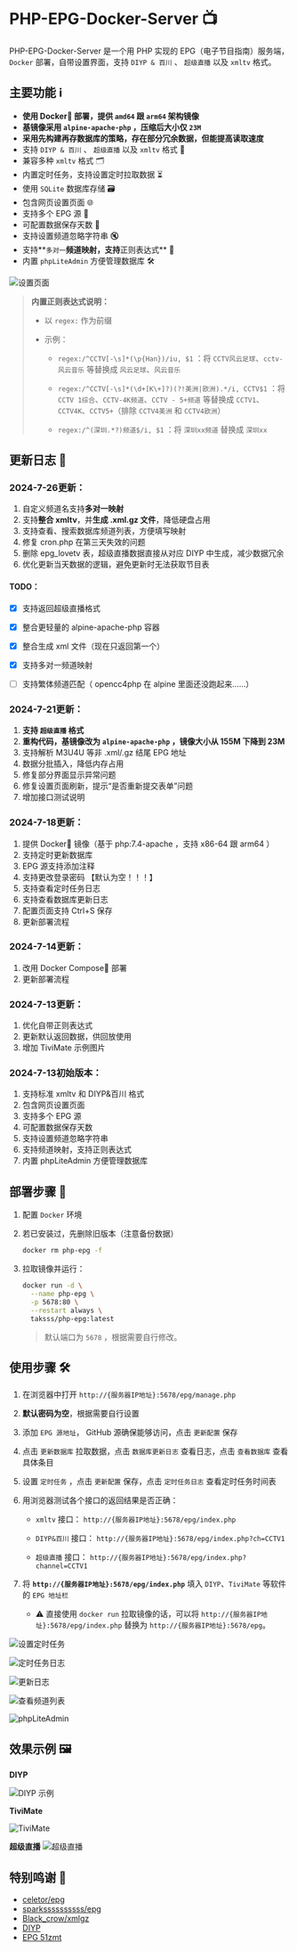 # PHP-EPG-Docker-Server 📺

PHP-EPG-Docker-Server 是一个用 PHP 实现的 EPG（电子节目指南）服务端， `Docker` 部署，自带设置界面，支持 `DIYP & 百川` 、 `超级直播` 以及 `xmltv` 格式。

## 主要功能 ℹ️
- **使用 Docker🐳 部署，提供 `amd64` 跟 `arm64` 架构镜像**
- **基镜像采用 `alpine-apache-php` ，压缩后大小仅 `23M`**
- **采用先构建再存数据库的策略，存在部分冗余数据，但能提高读取速度**
- 支持 `DIYP & 百川` 、 `超级直播` 以及 `xmltv` 格式 📡
- 兼容多种 `xmltv` 格式 🗂️
- 内置定时任务，支持设置定时拉取数据 ⏳
- 使用 `SQLite` 数据库存储 🗃️
- 包含网页设置页面 🌐
- 支持多个 EPG 源 📡
- 可配置数据保存天数 📅
- 支持设置频道忽略字符串 🔇
- 支持**`多对一`**频道映射，支持**正则表达式** 🔄
- 内置 `phpLiteAdmin` 方便管理数据库 🛠️

![设置页面](/pic/management.png)

> **内置正则表达式说明：**
> 
> - 以 `regex:` 作为前缀
> 
> - 示例：
> 
>   - `regex:/^CCTV[-\s]*(\p{Han})/iu, $1` ：将 `CCTV风云足球`、`cctv-风云音乐` 等替换成 `风云足球`、`风云音乐`
> 
>   - `regex:/^CCTV[-\s]*(\d+[K\+]?)(?!美洲|欧洲).*/i, CCTV$1` ：将 `CCTV 1综合`、`CCTV-4K频道`、`CCTV - 5+频道` 等替换成 `CCTV1`、`CCTV4K`、`CCTV5+`（排除 `CCTV4美洲` 和 `CCTV4欧洲`）
> 
>   - `regex:/^(深圳.*?)频道$/i, $1` ：将 `深圳xx频道` 替换成 `深圳xx`

## 更新日志 📝

### 2024-7-26更新：

1. 自定义频道名支持**多对一映射**
2. 支持**整合 xmltv**，并**生成 .xml.gz 文件**，降低硬盘占用
3. 支持查看、搜索数据库频道列表，方便填写映射
4. 修复 cron.php 在第三天失效的问题
5. 删除 epg_lovetv 表，超级直播数据直接从对应 DIYP 中生成，减少数据冗余
6. 优化更新当天数据的逻辑，避免更新时无法获取节目表

#### TODO：

- [x] 支持返回超级直播格式
- [x] 整合更轻量的 alpine-apache-php 容器
- [x] 整合生成 xml 文件（现在只返回第一个）
- [x] 支持多对一频道映射
- [ ] 支持繁体频道匹配（ opencc4php 在 alpine 里面还没跑起来……）


### 2024-7-21更新：

1. **支持 `超级直播` 格式**
2. **重构代码，基镜像改为 `alpine-apache-php` ，镜像大小从 155M 下降到 23M**
3. 支持解析 M3U4U 等非 .xml/.gz 结尾 EPG 地址
4. 数据分批插入，降低内存占用
5. 修复部分界面显示异常问题
6. 修复设置页面刷新，提示“是否重新提交表单”问题
7. 增加接口测试说明


### 2024-7-18更新：

1. 提供 Docker🐳 镜像（基于 php:7.4-apache ，支持 x86-64 跟 arm64 ）
2. 支持定时更新数据库
3. EPG 源支持添加注释
4. 支持更改登录密码 【默认为空！！！】
5. 支持查看定时任务日志
6. 支持查看数据库更新日志
7. 配置页面支持 Ctrl+S 保存
8. 更新部署流程


### 2024-7-14更新：

1. 改用 Docker Compose🐳 部署
2. 更新部署流程

### 2024-7-13更新：

1. 优化自带正则表达式
2. 更新默认返回数据，供回放使用
3. 增加 TiviMate 示例图片

### 2024-7-13初始版本：

1. 支持标准 xmltv 和 DIYP&百川 格式
2. 包含网页设置页面
3. 支持多个 EPG 源
4. 可配置数据保存天数
5. 支持设置频道忽略字符串
6. 支持频道映射，支持正则表达式
7. 内置 phpLiteAdmin 方便管理数据库


## 部署步骤 🚀

1. 配置 `Docker` 环境

2. 若已安装过，先删除旧版本（注意备份数据）

   ```bash
   docker rm php-epg -f
   ```

3. 拉取镜像并运行：

   ```bash
   docker run -d \
     --name php-epg \
     -p 5678:80 \
     --restart always \
     taksss/php-epg:latest
   ```

      >
      > 默认端口为 `5678` ，根据需要自行修改。
      > 


## 使用步骤 🛠️

1. 在浏览器中打开 `http://{服务器IP地址}:5678/epg/manage.php`

2. **默认密码为空**，根据需要自行设置

3. 添加 `EPG 源地址`， GitHub 源确保能够访问，点击 `更新配置` 保存

4. 点击 `更新数据库` 拉取数据，点击 `数据库更新日志` 查看日志，点击 `查看数据库` 查看具体条目

5. 设置 `定时任务` ，点击 `更新配置` 保存，点击 `定时任务日志` 查看定时任务时间表

6. 用浏览器测试各个接口的返回结果是否正确：

    - `xmltv` 接口： `http://{服务器IP地址}:5678/epg/index.php`
  
    - `DIYP&百川` 接口： `http://{服务器IP地址}:5678/epg/index.php?ch=CCTV1`
  
    - `超级直播` 接口： `http://{服务器IP地址}:5678/epg/index.php?channel=CCTV1`

7. 将 **`http://{服务器IP地址}:5678/epg/index.php`** 填入 `DIYP`、`TiviMate` 等软件的 `EPG 地址栏`

    - ⚠️ 直接使用 `docker run` 拉取镜像的话，可以将 `http://{服务器IP地址}:5678/epg/index.php` 替换为 `http://{服务器IP地址}:5678/epg`。

![设置定时任务](/pic/cronSet.png)

![定时任务日志](/pic/cronLog.png)

![更新日志](/pic/updateLog.png)

![查看频道列表](/pic/channels.png)

![phpLiteAdmin](/pic/phpliteadmin.png)

## 效果示例 🖼️

**DIYP**

![DIYP 示例](/pic/DIYP.png)

**TiviMate**

![TiviMate](/pic/TiviMate.jpg)

**超级直播**
![超级直播](/pic/LoveTV.jpg)

## 特别鸣谢 🙏
- [celetor/epg](https://github.com/celetor/epg)
- [sparkssssssssss/epg](https://github.com/sparkssssssssss/epg)
- [Black_crow/xmlgz](https://gitee.com/Black_crow/xmlgz)
- [DIYP](https://diyp.112114.xyz/)
- [EPG 51zmt](http://epg.51zmt.top:8000/)

